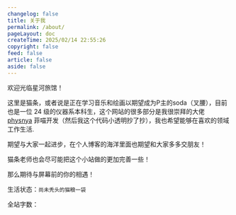 ```yaml
---
changelog: false
title: 关于我
permalink: /about/
pageLayout: doc
createTime: 2025/02/14 22:55:26
copyright: false
feed: false
article: false
aside: false
---
```


欢迎光临星河旅馆！

这里是猫条，或者说是正在学习音乐和绘画以期望成为P主的soda（叉腰），目前也是一位 24 级的仪器系本科生，这个网站的很多部分是我很崇拜的大佬 [physnya](physnya.top) 菲喵开发（然后我这个代码小透明抄了抄），我也希望能够在喜欢的领域工作生活.

期望与大家一起进步，在个人博客的海洋里面也期望和大家多多交朋友！

猫条老师也会尽可能把这个小站做的更加完善一些！

那么期待与屏幕前的你的相遇！

生活状态：`尚未秃头的猫粮一袋`

全站字数：<WordCount type="total" />